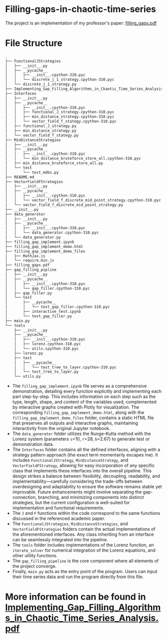 # Filling-gaps-in-chaotic-time-series

The project is an implementation of my professor's paper: [filling_gaps.pdf](filling_gaps.pdf)

# File Structure

```bash
.
├── FunctionalJStrategies
│   ├── __init__.py
│   ├── __pycache__
│   │   ├── __init__.cpython-310.pyc
│   │   └── discrete_j_1_strategy.cpython-310.pyc
│   └── discrete_j_1_strategy.py
├── Implementing_Gap_Filling_Algorithms_in_Chaotic_Time_Series_Analysis.pdf
├── Interfaces
│   ├── __init__.py
│   ├── __pycache__
│   │   ├── __init__.cpython-310.pyc
│   │   ├── functional_J_strategy.cpython-310.pyc
│   │   ├── min_distance_strategy.cpython-310.pyc
│   │   └── vector_field_f_stategy.cpython-310.pyc
│   ├── functional_J_strategy.py
│   ├── min_distance_strategy.py
│   └── vector_field_f_stategy.py
├── MinDistanceStrategies
│   ├── __init__.py
│   ├── __pycache__
│   │   ├── __init__.cpython-310.pyc
│   │   └── min_distance_bruteforce_store_all.cpython-310.pyc
│   ├── min_distance_bruteforce_store_all.py
│   └── test
│       └── test_mdbs.py
├── README.md
├── VectorFieldFStrategies
│   ├── __init__.py
│   ├── __pycache__
│   │   ├── __init__.cpython-310.pyc
│   │   └── vector_field_f_discrete_mid_point_strategy.cpython-310.pyc
│   └── vector_field_f_discrete_mid_point_strategy.py
├── __init__.py
├── data_generator
│   ├── __init__.py
│   ├── __pycache__
│   │   ├── __init__.cpython-310.pyc
│   │   └── data_generator.cpython-310.pyc
│   └── data_generator.py
├── filling_gap_implement.ipynb
├── filling_gap_implement_demo.html
├── filling_gap_implement_demo_files
│   ├── MathJax.js
│   └── require.min.js
├── filling_gaps.pdf
├── gap_filling_pipline
│   ├── __init__.py
│   ├── __pycache__
│   │   ├── __init__.cpython-310.pyc
│   │   └── gap_filler.cpython-310.pyc
│   ├── gap_filler.py
│   └── test
│       ├── __pycache__
│       │   └── test_gap_filler.cpython-310.pyc
│       ├── interactive_test.ipynb
│       └── test_gap_filler.py
├── main.py
└── tools
    ├── __init__.py
    ├── __pycache__
    │   ├── __init__.cpython-310.pyc
    │   ├── lorenz.cpython-310.pyc
    │   └── utils.cpython-310.pyc
    ├── lorenz.py
    ├── test
    │   ├── __pycache__
    │   │   └── test_tree_to_layer.cpython-310.pyc
    │   └── test_tree_to_layer.py
    └── utils.py
```

- The `filling_gap_implement.ipynb` file serves as a comprehensive demonstration, detailing every function explicitly and implementing each part step-by-step. This includes information on each step such as the type, length, shape, and content of the variables used, complemented by interactive graphs created with Plotly for visualization. The corresponding `filling_gap_implement_demo.html`, along with the `filling_gap_implement_demo_files` folder, contains a static HTML file that preserves all outputs and interactive graphs, maintaining interactivity from the original Jupyter notebook.
- The `data_generator` folder utilizes the Runge-Kutta method with the Lorenz system (parameters `s`=10, `r`=28, `b`=2.67) to generate test or demonstration data.
- The `Interfaces` folder contains all the defined interfaces, aligning with a strategy pattern approach (the exact term momentarily escapes me). It includes `FunctionalJStrategy`, `MinDistanceStrategy`, and `VectorFieldFStrategy`, allowing for easy incorporation of any specific class that implements these interfaces into the overall pipeline. This design strikes a balance between flexibility, decoupling, readability, and implementability—carefully considering the trade-offs between overdesigning and adaptability to ensure the software remains stable yet improvable. Future enhancements might involve separating the gap-connection, branching, and minimizing components into distinct strategies, but the current configuration is well-suited for implementation and functional requirements.
- The `J` and `F` functions within the code correspond to the same functions discussed in the referenced academic paper.
- The `FunctionalJStrategies`, `MinDistanceStrategies`, and `VectorFieldFStrategies` folders contain the actual implementations of the aforementioned interfaces. Any class inheriting from an interface can be seamlessly integrated into the pipeline.
- The `tools` folder includes implementations of the Lorenz function, an `iterate_solver` for numerical integration of the Lorenz equations, and other utility functions.
- The `gap_filling_pipeline` is the core component where all elements of the project converge.
- Finally, `main.py` acts as the entry point of the program. Users can input their time series data and run the program directly from this file.

# More information can be found in [Implementing_Gap_Filling_Algorithms_in_Chaotic_Time_Series_Analysis.pdf](Implementing_Gap_Filling_Algorithms_in_Chaotic_Time_Series_Analysis.pdf)
